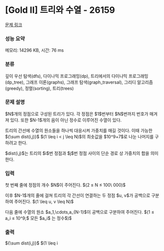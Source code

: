 # [Gold II] 트리와 수열 - 26159 

[문제 링크](https://www.acmicpc.net/problem/26159) 

### 성능 요약

메모리: 14296 KB, 시간: 76 ms

### 분류

깊이 우선 탐색(dfs), 다이나믹 프로그래밍(dp), 트리에서의 다이나믹 프로그래밍(dp_tree), 그래프 이론(graphs), 그래프 탐색(graph_traversal), 그리디 알고리즘(greedy), 정렬(sorting), 트리(trees)

### 문제 설명

<p>$N$개의 정점으로 구성된 트리가 있다. 각 정점은 $1$번부터 $N$번까지 번호가 매겨져 있다. 또한 $N-1$개의 음이 아닌 정수로 이루어진 수열이 있다.</p>

<p>트리의 간선에 수열의 원소들을 하나씩 대응시켜 가중치를 매길 것이다. 이때 가능한 ${\sum dist(i,j)}$ $(1 \leq i < j \leq N)$의 최솟값을 $10^9+7$로 나눈 나머지를 구하려고 한다.</p>

<p>$dist(i,j)$는 트리의 $i$번 정점과 $j$번 정점 사이의 단순 경로 상 가중치의 합을 의미한다.</p>

### 입력 

 <p>첫 번째 줄에 정점의 개수 $N$이 주어진다. $(2 ≤ N ≤ 100\ 000)$  </p>

<p>이후 $N-1$개의 줄에 걸쳐 트리의 각 간선이 연결하는 두 정점 $u, v$가 공백으로 구분하여 주어진다. $(1 \leq u, v \leq N)$</p>

<p>다음 줄에 수열의 원소 $a_1,\cdots,a_{N-1}$이 공백으로 구분하여 주어진다. $(1 ≤ a_i ≤ 10^9;$ 모든 $a_i$ 는 정수$)$</p>

### 출력 

 <p>${\sum dist(i,j)}$ $(1 \leq i<j \leq N)$의 최솟값을 $10^9+7$로 나눈 나머지를 출력하라.</p>

